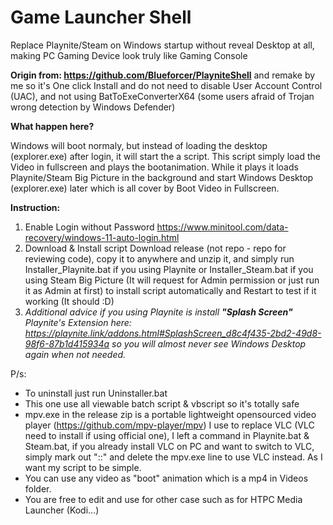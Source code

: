 # Game Launcher Shell
Replace Playnite/Steam on Windows startup without reveal Desktop at all, making PC Gaming Device look truly like Gaming Console

**Origin from: https://github.com/Blueforcer/PlayniteShell** and remake by me so it's One click Install and do not need to disable User Account Control (UAC), and not using BatToExeConverterX64 (some users afraid of Trojan wrong detection by Windows Defender)

**What happen here?**

Windows will boot normaly, but instead of loading the desktop (explorer.exe) after login, it will start the a script. This script simply load the Video in fullscreen and plays the bootanimation. While it plays it loads Playnite/Steam Big Picture in the background and start Windows Desktop (explorer.exe) later which is all cover by Boot Video in Fullscreen.

**Instruction:**
1. Enable Login without Password
https://www.minitool.com/data-recovery/windows-11-auto-login.html
2. Download & Install script
Download release (not repo - repo for reviewing code), copy it to anywhere and unzip it, and simply run Installer_Playnite.bat if you using Playnite or Installer_Steam.bat if you using Steam Big Picture (It will request for Admin permission or just run it as Admin at first) to install script automatically and Restart to test if it working (It should :D)
3. _Additional advice if you using Playnite is install **"Splash Screen"** Playnite's Extension here: https://playnite.link/addons.html#SplashScreen_d8c4f435-2bd2-49d8-98f6-87b1d415934a so you will almost never see Windows Desktop again when not needed._

P/s: 
- To uninstall just run Uninstaller.bat
- This one use all viewable batch script & vbscript so it's totally safe
- mpv.exe in the release zip is a portable lightweight opensourced video player (https://github.com/mpv-player/mpv) I use to replace VLC (VLC need to install if using official one), I left a command in Playnite.bat & Steam.bat, if you already install VLC on PC and want to switch to VLC, simply mark out "::" and delete the mpv.exe line to use VLC instead. As I want my script to be simple.
- You can use any video as "boot" animation which is a mp4 in Videos folder.
- You are free to edit and use for other case such as for HTPC Media Launcher (Kodi...)

